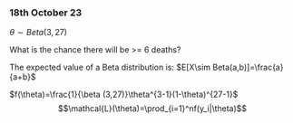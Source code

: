 ### 18th October 23
$\theta \sim Beta(3,27)$

What is the chance there will be >= 6 deaths?

The expected value of a Beta distribution is:
$E[X\sim Beta(a,b)]=\frac{a}{a+b}$

$f(\theta)=\frac{1}{\beta (3,27)}\theta^{3-1}(1-\theta)^{27-1}$
$$\mathcal{L}(\theta)=\prod_{i=1}^nf(y_i|\theta)$$
